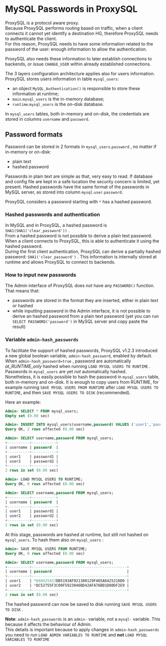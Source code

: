 # MySQL Passwords in ProxySQL

ProxySQL is a protocol aware proxy.  
Because ProxySQL performs routing based on traffic, when a client connects it cannot yet identify a destination HG, therefore ProxySQL needs to authenticate the client.  
For this reason, ProxySQL needs to have some information related to the password of the user: enough information to allow the authentication.

ProxySQL also needs these information to later establish connections to backends, or issue `CHANGE_USER` within already established connections.

The 3 layers configuration architecture applies also for users information.  
ProxySQL stores users information in table `mysql_users`:
* an object `MySQL_Authentication()` is responsible to store these information at runtime;
* `main`.`mysql_users` is the in-memory database;
* `runtime`.`mysql_users` is the on-disk database.

In `mysql_users` tables, both in-memory and on-disk, the credentials are stored in columns `username` and `password`.

## Password formats

Password can be stored in 2 formats in `mysql_users`.`password` , no matter if in-memory or on-disk:
* plain text
* hashed password

Passwords in plain text are simple as that, very easy to read. If database and config file are kept in a safe location the security concern is limited, yet present.
Hashed passwords have the same format of the passwords in MySQL server, as stored into column `mysql`.`user`.`password`.

ProxySQL considers a password starting with `*` has a hashed password.

### Hashed passwords and authentication

In MySQL and in ProxySQL, a hashed password is `SHA1(SHA1('clear_password'))` .  
From a hashed password is not possible to derive a plain text password.  
When a client connects to ProxySQL, this is able to authenticate it using the hashed password.  
During the first client authentication, ProxySQL can derive a partially hashed password: `SHA1('clear_password')` . This information is internally stored at runtime and allows ProxySQL to connect to backends.


### How to input new passwords

The Admin interface of ProxySQL does not have any  `PASSWORD()` function. That means that:
* passwords are stored in the format they are inserted, either in plain text or hashed
* while inputting password in the Admin interface, it is not possible to derive an hashed password from a plain text password (yet you can run `SELECT PASSWORD('password')` in MySQL server and copy paste the result)


### Variable `admin-hash_passwords`

To facilitate the support of hashed passwords, ProxySQL v1.2.3 introduced a new global boolean variable, `admin-hash_password`, enabled by default.  
When `admin-hash_password=true` , password are automatically _at_RUNTIME_only_ hashed when running `LOAD MYSQL USERS TO RUNTIME` .
Passwords in `mysql_users` are yet *not* automatically hashed.  
Nonetheless, it is easily possible to hash the password in `mysql_users` table, both in-memory and on-disk. It is enough to copy users from RUNTIME, for example running `SAVE MYSQL USERS FROM RUNTIME` after `LOAD MYSQL USERS TO RUNTIME`, and then `SAVE MYSQL USERS TO DISK` (recommended).

Here an example:
```sql
Admin> SELECT * FROM mysql_users;
Empty set (0.00 sec)

Admin> INSERT INTO mysql_users(username,password) VALUES ('user1','password1'), ('user2','password2');
Query OK, 2 rows affected (0.00 sec)

Admin> SELECT username,password FROM mysql_users;
+----------+-----------+
| username | password  |
+----------+-----------+
| user1    | password1 |
| user2    | password2 |
+----------+-----------+
2 rows in set (0.00 sec)

Admin> LOAD MYSQL USERS TO RUNTIME;
Query OK, 0 rows affected (0.00 sec)

Admin> SELECT username,password FROM mysql_users;
+----------+-----------+
| username | password  |
+----------+-----------+
| user1    | password1 |
| user2    | password2 |
+----------+-----------+
2 rows in set (0.00 sec)
```

At this stage, passwords are hashed at runtime, but still not hashed on `mysql_users`. To hash them also on `mysql_users` :

```sql
Admin> SAVE MYSQL USERS FROM RUNTIME;
Query OK, 0 rows affected (0.00 sec)

Admin> SELECT username,password FROM mysql_users;
+----------+-------------------------------------------+
| username | password                                  |
+----------+-------------------------------------------+
| user1    | *668425423DB5193AF921380129F465A6425216D0 |
| user2    | *DC52755F3C09F5923046BD42AFA76BD1D80DF2E9 |
+----------+-------------------------------------------+
2 rows in set (0.00 sec)
```

The hashed password can now be saved to disk running `SAVE MYSQL USERS TO DISK` .


**Note**: `admin-hash_passwords` is an `admin-` variable, not a `mysql-` variable. This because it affects the behaviour of Admin.  
This details is important because to apply changes in `admin-hash_passwords` you need to run `LOAD ADMIN VARIABLES TO RUNTIME` and **not** `LOAD MYSQL VARIABLES TO RUNTIME`
